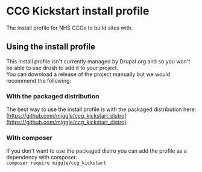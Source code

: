 # CCG Kickstart install profile
The install profile for NHS CCGs to build sites with.

## Using the install profile
This install profile isn't currently managed by Drupal.org and so you won't be able to use drush to add it to your project.  
You can download a release of the project manually but we would recommend the following:

### With the packaged distribution
The best way to use the install profile is with the packaged distribution here: [https://github.com/miggle/ccg_kickstart_distro](https://github.com/miggle/ccg_kickstart_distro)  

### With composer
If you don't want to use the packaged distro you can add the profile as a dependency with composer:  
```composer require miggle/ccg_kickstart```
